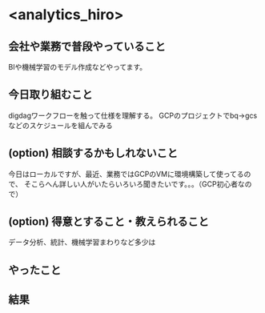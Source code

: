 # <analytics_hiro>

## 会社や業務で普段やっていること

BIや機械学習のモデル作成などやってます。

## 今日取り組むこと

digdagワークフローを触って仕様を理解する。
GCPのプロジェクトでbq→gcsなどのスケジュールを組んでみる

## (option) 相談するかもしれないこと

今日はローカルですが、最近、業務ではGCPのVMに環境構築して使ってるので、
そこらへん詳しい人がいたらいろいろ聞きたいです。。。（GCP初心者なので）

## (option) 得意とすること・教えられること

データ分析、統計、機械学習まわりなど多少は

## やったこと

## 結果
